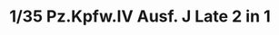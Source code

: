 ---
layout: product
title: "1/35 Pz.Kpfw.IV Ausf. J Late 2 in 1"
price: "6000" 
desc: "Maketa"
img_path: "/assets/img/BT008.webp"
brand: "Border Models"
available: false
special_offer: false
new: false
soon: false
cat: "010000"
subcat: "011600"
subsubcat: "0N/A"
sifra: "BT008"
popular: false
---